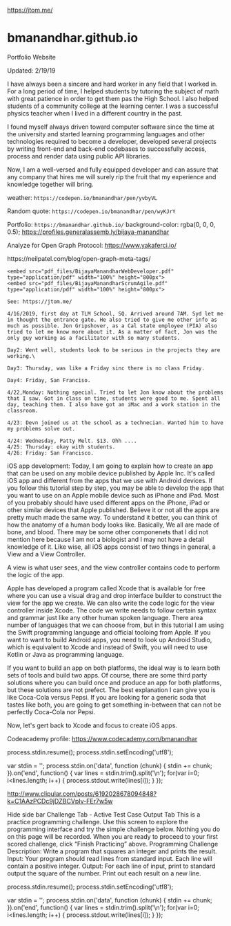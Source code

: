 https://jtom.me/
# bmanandhar.github.io
Portfolio Website

Updated: 2/19/19

I have always been a sincere and hard worker in any field that I worked in. For a long period of time, I helped students by tutoring the subject of math with great patience in order to get them pas the High School. I also helped students of a community college at the learning center. I was a successful physics teacher when I lived in a different country in the past.

I found myself always driven toward computer software since the time at the university and started learning programming languages and other technologies required to become a developer, developed several projects by writing front-end and back-end codebases to successfully access, process and render data using public API libraries.

Now, I am a well-versed and fully equipped developer and can assure that any company that hires me will surely rip the fruit that my experience and knowledge together will bring.


weather: `https://codepen.io/bmanandhar/pen/yvbyVL`

Random quote: `https://codepen.io/bmanandhar/pen/wyKJrY`

Portfolio: `https://bmanandhar.github.io/`
background-color: rgba(0, 0, 0, 0.5);
https://profiles.generalassemb.ly/bijaya-manandhar

Analyze for Open Graph Protocol:
https://www.yakaferci.io/

<meta name="twitter:url" content="https://twitter.com/Bijara2010">
https://neilpatel.com/blog/open-graph-meta-tags/

    <embed src="pdf_files/BijayaManandharWebDeveloper.pdf" type="application/pdf" width="100%" height="800px">
    <embed src="pdf_files/BijayaManandharScrumAgile.pdf" type="application/pdf" width="100%" height="800px">

    See: https://jtom.me/

    4/16/2019, first day at TLM School, SQ. Arrived around 7AM. Syd let me in thought the entrance gate. He also tried to give me other info as much as possible. Jon Gripshover, as a Cal state employee (PIA) also tried to let me know more about it. As a matter of fact, Jon was the only guy working as a facilitator with so many students.

    Day2: Went well, students look to be serious in the projects they are working.\

    Day3: Thursday, was like a Friday sinc there is no class Friday.

    Day4: Friday, San Franciso.

    4/22,Monday: Nothing special. Tried to let Jon know about the problems that I saw. Got in class on time, students were good to me. Spent all day, teaching them. I also have got an iMac and a work station in the classroom.

    4/23: Devn joined us at the school as a technecian. Wanted him to have my problems solve out.

    4/24: Wednesday, Patty Melt. $13. Ohh ....
    4/25: Thursday: okay with students.
    4/26: Friday: San Francisco.

iOS app development:
Today, I am going to explain how to create an app that can be used on any mobile device published by Apple Inc. It's called iOS app and different from the apps that we use with Android devices. If you follow this tutorial step by step, you may be able to develop the app that you want to use on an Apple mobile device such as iPhone and iPad. Most of you probably should have used different apps on the iPhone, iPad or other similar devices that Apple published. Believe it or not all the apps are pretty much made the same way. To understand it better, you can think of how the anatomy of a human body looks like. Basically, We all are made of bone, and blood. There may be some other componenets that I did not mention here because I am not a biologist and I may not have a detail knowledge of it. Like wise, all iOS apps consist of two things in general, a View and a View Controller.

A view is what user sees, and the view controller contains code to perform the logic of the app.

Apple has developed a program called Xcode that is available for free where you can use a visual drag and drop interface builder to construct the view for the app we create. We can also write the code logic for the view controller inside Xcode. The code we write needs to follow certain syntax and grammar just like any other human spoken language. There area number of languages that we can choose from, but in this tutorial I am using the Swift programming language and official tooloing from Apple. If you want to want to build Android apps, you need to look up Android Studio, which is equivalent to Xcode and instead of Swift, you will need to use Kotlin or Java as programming language.

If you want to build an app on both platforms, the ideal way is to learn both sets of tools and build two apps. Of course, there are some third party solutions where you can build once and produce an app for both platforms, but these solutions are not prefect. The best explanation I can give you is like Coca-Cola versus Pepsi. If you are looking for a generic soda that tastes like both, you are going to get something in-between that can not be perfectly Coca-Cola nor Pepsi.

Now, let's gert back to Xcode and focus to create iOS apps.

Codeacademy profile:
https://www.codecademy.com/bmanandhar


process.stdin.resume();
process.stdin.setEncoding('utf8');

var stdin = '';
process.stdin.on('data', function (chunk) {
  stdin += chunk;
}).on('end', function() {
  var lines = stdin.trim().split('\n');
  for(var i=0; i<lines.length; i++) {
    process.stdout.write(lines[i]);
  }
});

http://www.clipular.com/posts/6192028678094848?k=C1AAzPCDc9jDZBCVpIv-FEr7w5w

Hide side bar
Challenge Tab - Active
 Test Case Output Tab
This is a practice programming challenge. Use this screen to explore the programming interface and try the simple challenge below. Nothing you do on this page will be recorded. When you are ready to proceed to your first scored challenge, click “Finish Practicing” above.
Programming Challenge Description:
Write a program that squares an integer and prints the result.
Input:
Your program should read lines from standard input. Each line will contain a positive integer.
Output:
For each line of input, print to standard output the square of the number. Print out each result on a new line.

process.stdin.resume();
process.stdin.setEncoding('utf8');

var stdin = '';
process.stdin.on('data', function (chunk) {
  stdin += chunk;
}).on('end', function() {
  var lines = stdin.trim().split('\n');
  for(var i=0; i<lines.length; i++) {
    process.stdout.write(lines[i]);
  }
});
